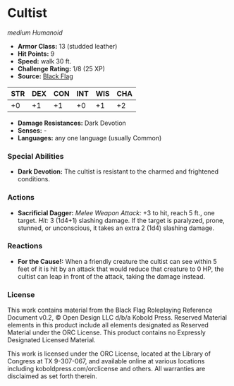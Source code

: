 # Cultist

*medium* *Humanoid*

- **Armor Class:** 13 (studded leather)
- **Hit Points:** 9 
- **Speed:** walk 30 ft.
- **Challenge Rating:** 1/8 (25 XP)
- **Source:** [Black Flag](https://koboldpress.com/kpstore/product/tovrpg-pg-mv/)

| STR | DEX | CON | INT | WIS | CHA |
| --- | --- | --- | --- | --- | --- |
| +0 | +1 | +1 | +0 | +1 | +2 |

- **Damage Resistances:** Dark Devotion
- **Senses:** -
- **Languages:** any one language (usually Common)

### Special Abilities

- **Dark Devotion:** The cultist is resistant to the charmed and frightened conditions.

### Actions

- **Sacrificial Dagger:** _Melee Weapon Attack:_ +3 to hit, reach 5 ft., one target. _Hit:_ 3 (1d4+1) slashing damage. If the target is paralyzed, prone, stunned, or unconscious, it takes an extra 2 (1d4) slashing damage.

### Reactions

- **For the Cause!:** When a friendly creature the cultist can see within 5 feet of it is hit by an attack that would reduce that creature to 0 HP, the cultist can leap in front of the attack, taking the damage instead.


### License

This work contains material from the Black Flag Roleplaying Reference Document v0.2, © Open Design LLC d/b/a Kobold Press. Reserved Material elements in this product include all elements designated as Reserved Material under the ORC License. This product contains no Expressly Designated Licensed Material.

This work is licensed under the ORC License, located at the Library of Congress at TX 9-307-067, and available online at various locations including koboldpress.com/orclicense and others. All warranties are disclaimed as set forth therein.

